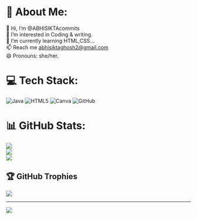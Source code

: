 # 💫 About Me:
👋 Hi, I’m @ABHISIKTAcommits<br>👀 I’m interested in Coding & writing.<br>🌱 I’m currently learning HTML,CSS...<br>📫 Reach me abhisiktaghosh2@gmail.com<br>😄 Pronouns: she/her.


# 💻 Tech Stack:
![Java](https://img.shields.io/badge/java-%23ED8B00.svg?style=plastic&logo=openjdk&logoColor=white) ![HTML5](https://img.shields.io/badge/html5-%23E34F26.svg?style=plastic&logo=html5&logoColor=white) ![Canva](https://img.shields.io/badge/Canva-%2300C4CC.svg?style=plastic&logo=Canva&logoColor=white) ![GitHub](https://img.shields.io/badge/github-%23121011.svg?style=plastic&logo=github&logoColor=white)
# 📊 GitHub Stats:
![](https://github-readme-stats.vercel.app/api?username=ABHISIKTAcommits&theme=neon&hide_border=false&include_all_commits=false&count_private=false)<br/>
![](https://github-readme-streak-stats.herokuapp.com/?user=ABHISIKTAcommits&theme=neon&hide_border=false)<br/>
![](https://github-readme-stats.vercel.app/api/top-langs/?username=ABHISIKTAcommits&theme=neon&hide_border=false&include_all_commits=false&count_private=false&layout=compact)

## 🏆 GitHub Trophies
![](https://github-profile-trophy.vercel.app/?username=ABHISIKTAcommits&theme=radical&no-frame=true&no-bg=false&margin-w=4)

---
[![](https://visitcount.itsvg.in/api?id=ABHISIKTAcommits&icon=2&color=0)](https://visitcount.itsvg.in)

<!-- Proudly created with GPRM ( https://gprm.itsvg.in ) -->
<!---
ABHISIKTAcommits/ABHISIKTAcommits is a ✨ special ✨ repository because its `README.md` (this file) appears on your GitHub profile.
You can click the Preview link to take a look at your changes.
--->
